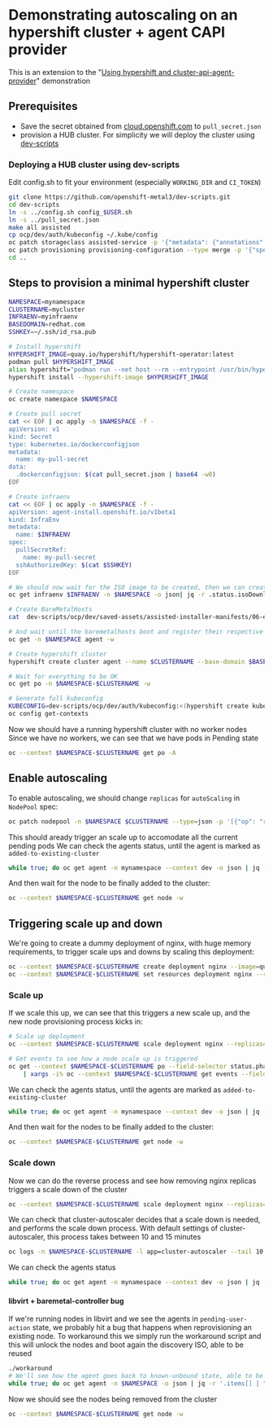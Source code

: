 # Demonstrating autoscaling on an hypershift cluster + agent CAPI provider

This is an extension to the "[Using hypershift and cluster-api-agent-provider](https://github.com/javipolo/openshift-assisted-installer-tests/tree/main/test-capi-agent-provider)" demonstration

## Prerequisites
- Save the secret obtained from [cloud.openshift.com](https://cloud.redhat.com/openshift/install/pull-secret) to
`pull_secret.json`
- provision a HUB cluster. For simplicity we will deploy the cluster using [dev-scripts](https://github.com/openshift-metal3/dev-scripts)


### Deploying a HUB cluster using dev-scripts
Edit config.sh to fit your environment (especially `WORKING_DIR` and `CI_TOKEN`)
~~~bash
git clone https://github.com/openshift-metal3/dev-scripts.git
cd dev-scripts
ln -s ../config.sh config_$USER.sh
ln -s ../pull_secret.json
make all assisted
cp ocp/dev/auth/kubeconfig ~/.kube/config
oc patch storageclass assisted-service -p '{"metadata": {"annotations":{"storageclass.kubernetes.io/is-default-class":"true"}}}'
oc patch provisioning provisioning-configuration --type merge -p '{"spec":{"watchAllNamespaces": true}}'
cd ..
~~~

## Steps to provision a minimal hypershift cluster
~~~bash
NAMESPACE=mynamespace
CLUSTERNAME=mycluster
INFRAENV=myinfraenv
BASEDOMAIN=redhat.com
SSHKEY=~/.ssh/id_rsa.pub

# Install hypershift
HYPERSHIFT_IMAGE=quay.io/hypershift/hypershift-operator:latest
podman pull $HYPERSHIFT_IMAGE
alias hypershift="podman run --net host --rm --entrypoint /usr/bin/hypershift -e KUBECONFIG=/working_dir/dev-scripts/ocp/dev/auth/kubeconfig -v $HOME/.ssh:/root/.ssh -v $(pwd):/working_dir $HYPERSHIFT_IMAGE"
hypershift install --hypershift-image $HYPERSHIFT_IMAGE

# Create namespace
oc create namespace $NAMESPACE

# Create pull secret
cat << EOF | oc apply -n $NAMESPACE -f -
apiVersion: v1
kind: Secret
type: kubernetes.io/dockerconfigjson
metadata:
  name: my-pull-secret
data:
  .dockerconfigjson: $(cat pull_secret.json | base64 -w0)
EOF

# Create infraenv
cat << EOF | oc apply -n $NAMESPACE -f -
apiVersion: agent-install.openshift.io/v1beta1
kind: InfraEnv
metadata:
  name: $INFRAENV
spec:
  pullSecretRef:
    name: my-pull-secret
  sshAuthorizedKey: $(cat $SSHKEY)
EOF

# We should now wait for the ISO image to be created, then we can create the BareMetalHost resources
oc get infraenv $INFRAENV -n $NAMESPACE -o json| jq -r .status.isoDownloadURL| xargs curl -kI

# Create BareMetalHosts
cat  dev-scripts/ocp/dev/saved-assets/assisted-installer-manifests/06-extra-host-manifests.yaml | sed "s/assisted-installer/$NAMESPACE/g; s/myinfraenv/$INFRAENV/g" | oc apply -f -

# And wait until the baremetalhosts boot and register their respective agents
oc get -n $NAMESPACE agent -w

# Create hypershift cluster
hypershift create cluster agent --name $CLUSTERNAME --base-domain $BASEDOMAIN --pull-secret /working_dir/pull_secret.json  --ssh-key $SSHKEY --agent-namespace $NAMESPACE --namespace $NAMESPACE

# Wait for everything to be OK
oc get po -n $NAMESPACE-$CLUSTERNAME -w

# Generate full kubeconfig
KUBECONFIG=dev-scripts/ocp/dev/auth/kubeconfig:<(hypershift create kubeconfig) kubectl config view --flatten > ~/.kube/config
oc config get-contexts
~~~

Now we should have a running hypershift cluster with no worker nodes
Since we have no workers, we can see that we have pods in Pending state
~~~bash
oc --context $NAMESPACE-$CLUSTERNAME get po -A
~~~

## Enable autoscaling
To enable autoscaling, we should change `replicas` for `autoScaling` in `NodePool` spec:
~~~bash
oc patch nodepool -n $NAMESPACE $CLUSTERNAME --type=json -p '[{"op": "remove", "path": "/spec/replicas"},{"op":"add", "path": "/spec/autoScaling", "value": { "max": 4, "min": 1 }}]'
~~~

This should aready trigger an scale up to accomodate all the current pending pods
We can check the agents status, until the agent is marked as `added-to-existing-cluster`
~~~bash
while true; do oc get agent -n mynamespace --context dev -o json | jq -r '.items[] | "\(.metadata.labels."agent-install.openshift.io/bmh") \(.metadata.name) \(.status.debugInfo.state)"'|sort; sleep 3; done
~~~

And then wait for the node to be finally added to the cluster:
~~~bash
oc --context $NAMESPACE-$CLUSTERNAME get node -w
~~~

## Triggering scale up and down
We're going to create a dummy deployment of nginx, with huge memory requirements, to trigger scale ups and downs by scaling this deployment:
~~~bash
oc --context $NAMESPACE-$CLUSTERNAME create deployment nginx --image=quay.io/jpolo/nginx:latest --replicas=0
oc --context $NAMESPACE-$CLUSTERNAME set resources deployment nginx --requests=memory=2Gi
~~~

### Scale up
If we scale this up, we can see that this triggers a new scale up, and the new node provisioning process kicks in:
~~~bash
# Scale up deployment
oc --context $NAMESPACE-$CLUSTERNAME scale deployment nginx --replicas=30

# Get events to see how a node scale up is triggered
oc get --context $NAMESPACE-$CLUSTERNAME po --field-selector status.phase=Pending -n default -ojsonpath='{.items[].metadata.name}' \
    | xargs -i% oc --context $NAMESPACE-$CLUSTERNAME get events --field-selector involvedObject.name=%
~~~

We can check the agents status, until the agents are marked as `added-to-existing-cluster`
~~~bash
while true; do oc get agent -n mynamespace --context dev -o json | jq -r '.items[] | "\(.metadata.labels."agent-install.openshift.io/bmh") \(.metadata.name) \(.status.debugInfo.state)"'|sort; sleep 3; done
~~~

And then wait for the nodes to be finally added to the cluster:
~~~bash
oc --context $NAMESPACE-$CLUSTERNAME get node -w
~~~

### Scale down
Now we can do the reverse process and see how removing nginx replicas triggers a scale down of the cluster

~~~bash
oc --context $NAMESPACE-$CLUSTERNAME scale deployment nginx --replicas=10
~~~

We can check that cluster-autoscaler decides that a scale down is needed, and performs the scale down process. With default settings of cluster-autoscaler, this process takes between 10 and 15 minutes

~~~bash
oc logs -n $NAMESPACE-$CLUSTERNAME -l app=cluster-autoscaler --tail 10 -f
~~~

We can check the agents status
~~~bash
while true; do oc get agent -n mynamespace --context dev -o json | jq -r '.items[] | "\(.metadata.labels."agent-install.openshift.io/bmh") \(.metadata.name) \(.status.debugInfo.state)"'|sort; sleep 3; done
~~~

#### libvirt + baremetal-controller bug

If we're running nodes in libvirt and we see the agents in `pending-user-action` state, we probably hit a bug that happens when reprovisioning an existing node. To workaround this we simply run the workaround script and this will unlock the nodes and boot again the discovery ISO, able to be reused

~~~bash
./workaround
# We'll see how the agent goes back to known-unbound state, able to be reused
while true; do oc get agent -n $NAMESPACE -o json | jq -r '.items[] | "\(.metadata.labels."agent-install.openshift.io/bmh") \(.metadata.name) \(.status.debugInfo.state)"'|sort; sleep 3; done
~~~

Now we should see the nodes being removed from the cluster

~~~bash
oc --context $NAMESPACE-$CLUSTERNAME get node -w
~~~
